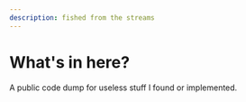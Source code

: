 ```yaml
---
description: fished from the streams
---
```


# What's in here?

A public code dump for useless stuff I found or implemented.
